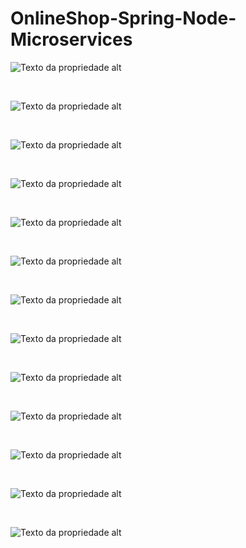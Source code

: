 # OnlineShop-Spring-Node-Microservices

<p><img alt="Texto da propriedade alt" title="Propriedade title" src="https://github.com/tiagoperroni/microservices-java-spring-node/blob/main/img/1.jpg" /></p>

<br>
<p><img alt="Texto da propriedade alt" title="Propriedade title" src="https://github.com/tiagoperroni/microservices-java-spring-node/blob/main/img/2.jpg" /></p>

<br>
<p><img alt="Texto da propriedade alt" title="Propriedade title" src="https://github.com/tiagoperroni/microservices-java-spring-node/blob/main/img/3.jpg" /></p>

<br>
<p><img alt="Texto da propriedade alt" title="Propriedade title" src="https://github.com/tiagoperroni/microservices-java-spring-node/blob/main/img/4.jpg" /></p>

<br>
<p><img alt="Texto da propriedade alt" title="Propriedade title" src="https://github.com/tiagoperroni/microservices-java-spring-node/blob/main/img/5.jpg" /></p>

<br>
<p><img alt="Texto da propriedade alt" title="Propriedade title" src="https://github.com/tiagoperroni/microservices-java-spring-node/blob/main/img/6.jpg" /></p>

<br>
<p><img alt="Texto da propriedade alt" title="Propriedade title" src="https://github.com/tiagoperroni/microservices-java-spring-node/blob/main/img/7.jpg" /></p>

<br>
<p><img alt="Texto da propriedade alt" title="Propriedade title" src="https://github.com/tiagoperroni/microservices-java-spring-node/blob/main/img/8.jpg" /></p>

<br>
<p><img alt="Texto da propriedade alt" title="Propriedade title" src="https://github.com/tiagoperroni/microservices-java-spring-node/blob/main/img/12.jpg" /></p>

<br>
<p><img alt="Texto da propriedade alt" title="Propriedade title" src="https://github.com/tiagoperroni/microservices-java-spring-node/blob/main/img/13.jpg" /></p>

<br>
<p><img alt="Texto da propriedade alt" title="Propriedade title" src="https://github.com/tiagoperroni/microservices-java-spring-node/blob/main/img/14.jpg" /></p>

<br>
<p><img alt="Texto da propriedade alt" title="Propriedade title" src="https://github.com/tiagoperroni/microservices-java-spring-node/blob/main/img/15.jpg" /></p>

<br>
<p><img alt="Texto da propriedade alt" title="Propriedade title" src="https://github.com/tiagoperroni/microservices-java-spring-node/blob/main/img/17.jpg" /></p>